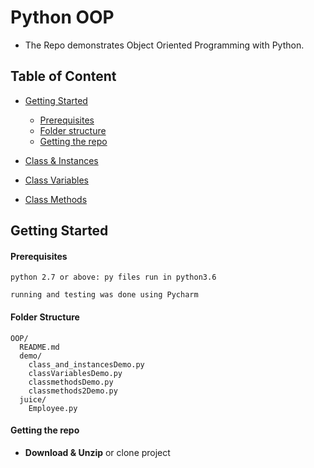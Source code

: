 # Python OOP
- The Repo demonstrates Object Oriented Programming with Python.

## Table of Content
- [Getting Started](#getting-started)
  - [Prerequisites](#prerequisites)
  - [Folder structure](#folder-structure)
  - [Getting the repo](#getting-the-repo)
  
- [Class & Instances](#table-of-content)
- [Class Variables](#class-variables)
- [Class Methods](#class-methods)

## Getting Started

#### Prerequisites
```
python 2.7 or above: py files run in python3.6
```

``` 
running and testing was done using Pycharm
```

#### Folder Structure
```
OOP/
  README.md
  demo/
    class_and_instancesDemo.py
    classVariablesDemo.py
    classmethodsDemo.py
    classmethods2Demo.py
  juice/
    Employee.py
```
#### Getting the repo
* **Download & Unzip** or clone project


